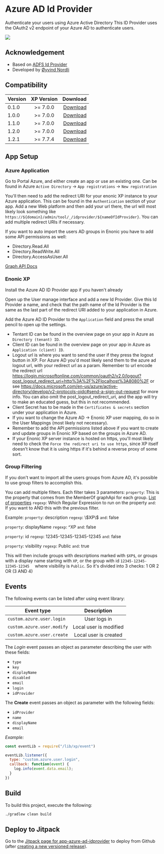 # Azure AD Id Provider

Authenticate your users using Azure Active Directory
This ID Provider uses the OAuth2 v2 endpoint of your Azure AD to authenticate users.

[![](https://jitpack.io/v/no.item/app-azure-ad-idprovider.svg)](https://jitpack.io/#no.item/app-azure-ad-idprovider)

## Acknowledgement
- Based on [ADFS Id Provider](https://github.com/enonic/app-adfs-idprovider)
- Developed by [Øyvind Nordli](https://github.com/Garlov)

## Compatibility

| Version       |    XP Version     | Download  |
| ------------- |:-----------------:| -----:|
| 0.1.0         |     >= 7.0.0      | [Download](https://dl.bintray.com/gravitondigital/public/com/gravitondigital/app/azureadidprovider/0.1.0/azureadidprovider-0.1.0.jar)     |
| 1.0.0         |     >= 7.0.0      | [Download](https://dl.bintray.com/gravitondigital/public/com/gravitondigital/app/azureadidprovider/1.0.0/azureadidprovider-1.0.0.jar)     |
| 1.1.0         |     >= 7.0.0      | [Download](https://repo1.maven.org/maven2/com/gravitondigital/app/azureadidprovider/1.1.0/azureadidprovider-1.1.0.jar)     |
| 1.2.0         |     >= 7.0.0      | [Download](https://repo1.maven.org/maven2/com/gravitondigital/app/azureadidprovider/1.2.0/azureadidprovider-1.2.0.jar)     |
| 1.2.1         |     >= 7.7.4      | [Download](https://jitpack.io/no/item/app-azure-ad-idprovider/1.2.1/app-azure-ad-idprovider-1.2.1.jar)     |

## App Setup

### Azure Application
Go to Portal Azure, and either create an app or use an existing one.
Can be found in Azure `Active Directory` -> `App registrations` -> `New registration`

You'll then need to add the redirect URI for your enonic XP instance to your Azure application. This can be found in the `Authentication` section of your app. Add a new Web platform and then add your url there, the url will most likely look something like `https://${domain}/admin/tool/_/idprovider/${nameOfIdProvider}`. You can add multiple redirect URIs if necessary.

If you want to auto import the users AD groups in Enonic you have to add some API permissions as well:
* Directory.Read.All
* Directory.ReadWrite.All
* Directory.AccessAsUser.All

[Graph API Docs](https://docs.microsoft.com/en-us/graph/api/user-list-memberof?view=graph-rest-1.0&tabs=http)

### Enonic XP
Install the Azure AD ID Provider app if you haven't already

Open up the User manage interface and add a new Id Provider. Give this Id Provider a name, and check that the path name of the Id Provider is the same as the last part of the redirect URI added to your application in Azure.

Add the Azure AD ID Provider to the `Application` field and press the small pencil to open up the settings.
* Tentant ID can be found in the overview page on your app in Azure as `Directory (tenant) ID`.
* Client ID can be found in the overview page on your app in Azure as `Application (client) ID`.
* Logout url is where you want to send the user if they press the logout button in XP. For Azure AD you'd most likely send them to the azure ad logout url, with your redirect url as a param. Remember to url encode the redirect url https://login.microsoftonline.com/common/oauth2/v2.0/logout?post_logout_redirect_uri=http%3A%2F%2Flocalhost%3A8080%2F or see https://docs.microsoft.com/en-us/azure/active-directory/develop/v2-protocols-oidc#send-a-sign-out-request for more info. You can also omit the post_logout_redirect_uri, and the app will try to make an educated guess, but this in not recommended.
* Client Secret has to be made in the `Certificates & secrets` section under your application in Azure.
* If you want to change the Azure AD -> Enonic XP user mapping, do so in the User Mappings (most likely not necessary).
* Remember to add the API permissions listed above if you want to create and update groups in Enonic XP based on the groups in Azure AD.
* If your Enonic XP server instance is hosted on https, you'll most likely need to check the `Force the redirect uri to use https`, since XP itself doesn't know that it is using https if it's behind a reverse proxy of some sort.

### Group Filtering
If you don't want to import all the users groups from Azure AD, it's possible to use group filters to accomplish this.

You can add multiple filters. Each filter takes 3 parameters:
`property`: This is the property that comes from the MemberOf graphApi for each group. [List of properties](https://docs.microsoft.com/en-us/graph/api/resources/group?view=graph-rest-1.0#properties)
`regexp`: Which Regular Expression to run on the property
`and`: If you want to AND this with the previous filter.

Example:
`property`: description
`regexp`: \\\$XP\\\$
`and`: false

`property`: displayName
`regexp`: ^XP
`and`: false

`property`: id
`regexp`: 12345-12345-12345-12345
`and`: false

`property`: visibility
`regexp`: Public
`and`: true

This will then include groups with descriptions marked with `$XP$`, or groups with a display name starting with `XP`, or the group with id `12345-12345-12345-12345  ` where visibility is `Public`. So it's divided into 3 checks: 1 OR 2 OR (3 AND 4)

## Events

The following events can be listed after using event library:

| Event type                |      Description       |
|---------------------------|:----------------------:|
| `custom.azure.user.login` |      User logs in      |
| `custom.azure.user.modify`| Local user is modified |
| `custom.azure.user.create`| Local user is created  |

The *Login* event passes an object as parameter describing the user with these fields:

 - `type`
 - `key`
 - `displayName`
 - `disabled`
 - `email`
 - `login`
 - `idProvider`

The **Create** event passes an object as parameter with the following fields:

 - `idProvider`
 - `name`
 - `displayName`
 - `email`

_Example:_

```javascript
const eventLib = require("/lib/xp/event")

eventLib.listener({
  type: "custom.azure.user.login",
  callback: function(event) {
    log.info(event.data.email);
  }
})
```

## Build

To build this project, execute the following:

```bash
./gradlew clean build
```

## Deploy to Jitpack

Go to the [Jitpack page for app-azure-ad-idprovider](https://jitpack.io/#no.item/app-azure-ad-idprovider) to deploy from
Github (after [creating a new versioned release](https://github.com/ItemConsulting/app-azure-ad-idprovider/releases)).
